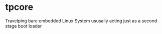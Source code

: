 tpcore
======

Travelping bare embedded Linux System ususally acting just as a second stage boot loader
